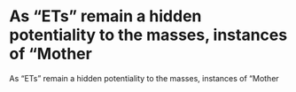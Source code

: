 # As “ETs” remain a hidden potentiality to the masses, instances of “Mother

As “ETs” remain a hidden potentiality to the masses, instances of “Mother